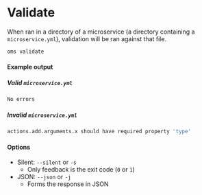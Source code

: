 # Validate

When ran in a directory of a microservice (a directory containing a
`microservice.yml`), validation will be ran against that file.

```sh
oms validate
```

#### Example output

##### Valid `microservice.yml`

```sh
No errors
```

##### Invalid `microservice.yml`

```sh
actions.add.arguments.x should have required property 'type'
```

#### Options

- Silent: `--silent` or `-s`
  - Only feedback is the exit code (`0` or `1`)
- JSON: `--json` or `-j`
  - Forms the response in JSON
